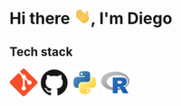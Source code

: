 # Hi there <img src="https://github.com/DPLATA/DPLATA/blob/main/waving_hand.gif" width="30px">, I'm Diego

<!--I'm from México and you can find me on , or on  FREELANCE SOFTWARE ENGINEER CONTACT ME IF YOU HAVE ANY WORK √(ALT + V).-->

<!--Here you will find information about me, code repos for present and past projects, blog posts and some other stuff. Most of the things you'll find here are ML, testing, DevOps and OSS related which are topics I am passionate about. Have a look!-->

## Tech stack

<p align="left">
<img src="https://raw.githubusercontent.com/devicons/devicon/master/icons/git/git-original.svg" width="50" height="50">
<img src="https://raw.githubusercontent.com/devicons/devicon/master/icons/github/github-original.svg" width="50" height="50">  
<img src="https://raw.githubusercontent.com/devicons/devicon/master/icons/python/python-original.svg" width="50" height="50">
<!--img src="https://raw.githubusercontent.com/devicons/devicon/master/icons/fastapi/fastapi-original.svg" width="50" height="50"-->
<!--img src="https://raw.githubusercontent.com/devicons/devicon/master/icons/javascript/javascript-original.svg" width="50" height="50"-->
<!--img src="https://raw.githubusercontent.com/devicons/devicon/master/icons/nodejs/nodejs-original.svg" width="50" height="50"-->
<!--img src="https://raw.githubusercontent.com/devicons/devicon/master/icons/react/react-original.svg" width="50" height="50"-->
<img src="https://raw.githubusercontent.com/devicons/devicon/master/icons/r/r-original.svg" width="50" height="50">
<!--img src="https://raw.githubusercontent.com/devicons/devicon/master/icons/rstudio/rstudio-original.svg" width="50" height="50"-->
</p>

<!--## Projects currently working on-->

<!--table>
  <thead align="center">
    <tr border: none;>
      <td><b>🔗 Projects</b></td>
      <td><b>🫙 Repo</b></td>
      <td><b>⭐ Stars</b></td>
      <td><b>📚 Forks</b></td>
      <td><b>🛎 Issues</b></td>
      <td><b>📬 Pull requests</b></td>
    </tr>
  </thead>
  <tbody>
    <tr>
      <td><b><a href="https://eldatomx.com">El dato MX</a></b></td>
      <td><b><a href="https://github.com/DPLATA/mexdata">Repo</a></b></td>
      <td><img alt="Stars" src="https://img.shields.io/github/stars/DPLATA/mexdata?style=flat-square&labelColor=343b41" /></td>
      <td><img alt="Forks" src="https://img.shields.io/github/forks/DPLATA/mexdata?style=flat-square&labelColor=343b41"/></td>
      <td><img alt="Issues" src="https://img.shields.io/github/issues/DPLATA/mexdata?style=flat-square&labelColor=343b41"/></td>
      <td><img alt="Pull Requests" src="https://img.shields.io/github/issues-pr/DPLATA/mexdata?style=flat-square&labelColor=343b41"/></td>
    </tr>
    <tr>
      <td><b>El dato MX API</b></td>
      <td><b><a href="https://github.com/DPLATA/mexdata_api">Repo</a></b></td>
      <td><img alt="Stars" src="https://img.shields.io/github/stars/DPLATA/mexdata_api?style=flat-square&labelColor=343b41" /></td>
      <td><img alt="Forks" src="https://img.shields.io/github/forks/DPLATA/mexdata_api?style=flat-square&labelColor=343b41"/></td>
      <td><img alt="Issues" src="https://img.shields.io/github/issues/DPLATA/mexdata_api?style=flat-square&labelColor=343b41"/></td>
      <td><img alt="Pull Requests" src="https://img.shields.io/github/issues-pr/DPLATA/mexdata_api?style=flat-square&labelColor=343b41"/></td>
    </tr>
    <tr>
      <td><b>Mexico rayshader maps</b></td>
      <td><b><a href="https://github.com/DPLATA/rayshader_maps">Repo</a></b></td>
      <td><img alt="Stars" src="https://img.shields.io/github/stars/DPLATA/rayshader_maps?style=flat-square&labelColor=343b41" /></td>
      <td><img alt="Forks" src="https://img.shields.io/github/forks/DPLATA/rayshader_maps?style=flat-square&labelColor=343b41"/></td>
      <td><img alt="Issues" src="https://img.shields.io/github/issues/DPLATA/rayshader_maps?style=flat-square&labelColor=343b41"/></td>
      <td><img alt="Pull Requests" src="https://img.shields.io/github/issues-pr/DPLATA/rayshader_maps?style=flat-square&labelColor=343b41"/></td>
    </tr>
    <tr>
      <td><b>Scrapy custom scraper tool</b></td>
      <td><a href="https://github.com/DPLATA/scrapy"><b>Repo</b></a></td>
      <td><img alt="Stars" src="https://img.shields.io/github/stars/DPLATA/scrapy?style=flat-square&labelColor=343b41" /></td>
      <td><img alt="Forks" src="https://img.shields.io/github/forks/DPLATA/scrapy?style=flat-square&labelColor=343b41"/></td>
      <td><img alt="Issues" src="https://img.shields.io/github/issues/DPLATA/scrapy?style=flat-square&labelColor=343b41"/></td>
      <td><img alt="Pull Requests" src="https://img.shields.io/github/issues-pr/DPLATA/scrapy?style=flat-square&labelColor=343b41"/></td>
    </tr>
  </tbody>
</table-->

<!--## Open source projects-->

<!--table>
  <thead align="center">
    <tr border: none;>
      <td><b>🎁 Projects</b></td>
      <td><b>⭐ Stars</b></td>
      <td><b>📚 Forks</b></td>
      <td><b>🛎 Issues</b></td>
      <td><b>📬 Pull requests</b></td>
    </tr>
  </thead>
  <tbody>
    <tr>
    </tr>
  </tbody>
</table-->

<!--## Latest blog posts-->
<!--
## My stats

[![Diego's GitHub stats](https://github-readme-stats.vercel.app/api?username=DPLATA)](https://github.com/DPLATA/github-readme-stats)
-->
<!--## Where to find me-->

<!--
## You like what I do? Consider buying me a coffee, I'll appreciate it 🤜🏼🤛🏼

<p align="center">
  <a href="https://paypal.me/diegogplatac?country.x=MX&locale.x=es_XC">
    <img src="https://res.cloudinary.com/dzappyypg/image/upload/v1671997877/other_stuff/paypal_t9ko5x.png" width="50" height="50">
  </a>
</p>
-->

<!--
[![Diego's GitHub stats](https://github-readme-stats.vercel.app/api/top-langs/?username=DPLATA)](https://github.com/DPLATA/github-readme-stats)

![](https://img.shields.io/badge/OS-Linux-informational?style=flat&logo=linux&logoColor=white&color=d74614)
![](https://img.shields.io/badge/Code-Python-informational?style=flat&logo=python&logoColor=366c9c&color=f7ca3e)
![](https://img.shields.io/badge/Code-JavaScript-informational?style=flat&logo=javascript&logoColor=white&color=efd81d)
![](https://img.shields.io/badge/Tools-Docker-informational?style=flat&logo=docker&logoColor=white&color=2391e6)
![](https://img.shields.io/badge/Tools-Kubernetes-informational?style=flat&logo=kubernetes&logoColor=white&color=306adf)
![](https://img.shields.io/badge/Cloud-Digital_Ocean-informational?style=flat&logo=digitalocean&logoColor=white&color=0080FF)
-->

<!--
**DPLATA/DPLATA** is a ✨ _special_ ✨ repository because its `README.md` (this file) appears on your GitHub profile.

Here are some ideas to get you started:

- 🔭 I’m currently working on ...
- 🌱 I’m currently learning ...
- 👯 I’m looking to collaborate on ...
- 🤔 I’m looking for help with ...
- 💬 Ask me about ...
- 📫 How to reach me: ...
- 😄 Pronouns: ...
- ⚡ Fun fact: ...

![](https://img.shields.io/badge/Shell-Bash-informational?style=flat&logo=gnu-bash&logoColor=white&color=2bbc8a)

-->
